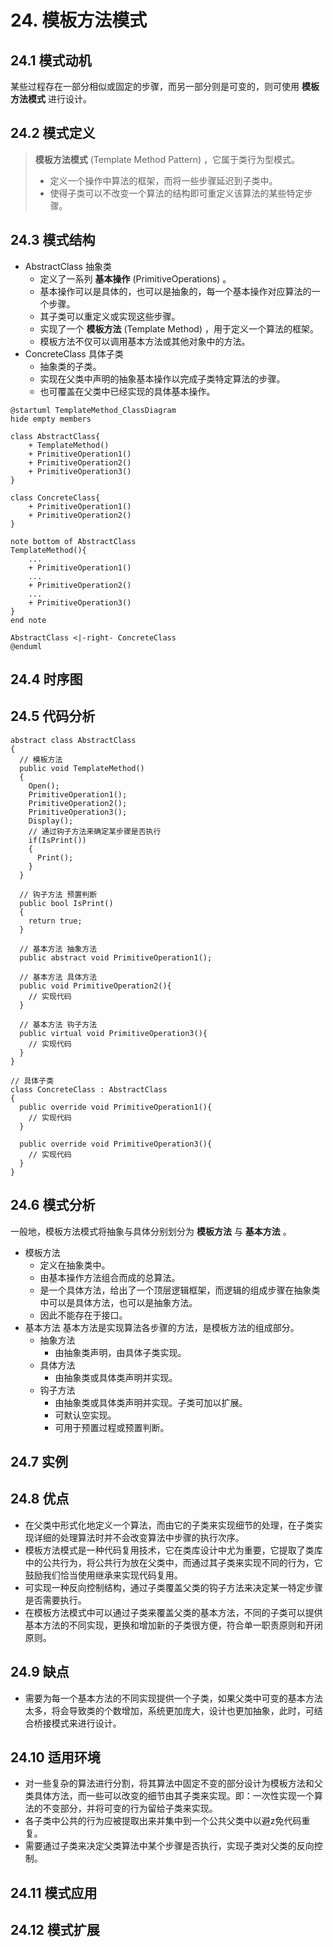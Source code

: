 # 24. 模板方法模式

## 24.1 模式动机

某些过程存在一部分相似或固定的步骤，而另一部分则是可变的，则可使用 **模板方法模式** 进行设计。

## 24.2 模式定义

> **模板方法模式** (Template Method Pattern) ，它属于类行为型模式。
>
> - 定义一个操作中算法的框架，而将一些步骤延迟到子类中。
> - 使得子类可以不改变一个算法的结构即可重定义该算法的某些特定步骤。

## 24.3 模式结构

- AbstractClass 抽象类
  - 定义了一系列 **基本操作** (PrimitiveOperations) 。
  - 基本操作可以是具体的，也可以是抽象的，每一个基本操作对应算法的一个步骤。
  - 其子类可以重定义或实现这些步骤。
  - 实现了一个 **模板方法** (Template Method) ，用于定义一个算法的框架。
  - 模板方法不仅可以调用基本方法或其他对象中的方法。
- ConcreteClass 具体子类
  - 抽象类的子类。
  - 实现在父类中声明的抽象基本操作以完成子类特定算法的步骤。
  - 也可覆盖在父类中已经实现的具体基本操作。

```PlantUML
@startuml TemplateMethod_ClassDiagram
hide empty members

class AbstractClass{
    + TemplateMethod()
    + PrimitiveOperation1()
    + PrimitiveOperation2()
    + PrimitiveOperation3()
}

class ConcreteClass{
    + PrimitiveOperation1()
    + PrimitiveOperation2()
}

note bottom of AbstractClass
TemplateMethod(){
    ...
    + PrimitiveOperation1()
    ...
    + PrimitiveOperation2()
    ...
    + PrimitiveOperation3()
}
end note

AbstractClass <|-right- ConcreteClass
@enduml
```

## 24.4 时序图

## 24.5 代码分析

```Csharp
abstract class AbstractClass 
{
  // 模板方法
  public void TemplateMethod() 
  {
    Open();
    PrimitiveOperation1();
    PrimitiveOperation2();
    PrimitiveOperation3();
    Display();
    // 通过钩子方法来确定某步骤是否执行
    if(IsPrint()) 
    {
      Print();
    }
  }
  
  // 钩子方法 预置判断
  public bool IsPrint()
  {
    return true;
  }
 
  // 基本方法 抽象方法
  public abstract void PrimitiveOperation1();    

  // 基本方法 具体方法
  public void PrimitiveOperation2(){
    // 实现代码
  }
 
  // 基本方法 钩子方法
  public virtual void PrimitiveOperation3(){
    // 实现代码
  }
}
```

```Csharp
// 具体子类
class ConcreteClass : AbstractClass 
{
  public override void PrimitiveOperation1(){
    // 实现代码
  }
 
  public override void PrimitiveOperation3(){
    // 实现代码
  }
}
```

## 24.6 模式分析

一般地，模板方法模式将抽象与具体分别划分为 **模板方法** 与 **基本方法** 。

- 模板方法
  - 定义在抽象类中。
  - 由基本操作方法组合而成的总算法。
  - 是一个具体方法，给出了一个顶层逻辑框架，而逻辑的组成步骤在抽象类中可以是具体方法，也可以是抽象方法。
  - 因此不能存在于接口。
- 基本方法
  基本方法是实现算法各步骤的方法，是模板方法的组成部分。
  - 抽象方法
    - 由抽象类声明，由具体子类实现。
  - 具体方法
    - 由抽象类或具体类声明并实现。
  - 钩子方法
    - 由抽象类或具体类声明并实现。子类可加以扩展。
    - 可默认空实现。
    - 可用于预置过程或预置判断。

## 24.7 实例

## 24.8 优点

- 在父类中形式化地定义一个算法，而由它的子类来实现细节的处理，在子类实现详细的处理算法时并不会改变算法中步骤的执行次序。
- 模板方法模式是一种代码复用技术，它在类库设计中尤为重要，它提取了类库中的公共行为，将公共行为放在父类中，而通过其子类来实现不同的行为，它鼓励我们恰当使用继承来实现代码复用。
- 可实现一种反向控制结构，通过子类覆盖父类的钩子方法来决定某一特定步骤是否需要执行。
- 在模板方法模式中可以通过子类来覆盖父类的基本方法，不同的子类可以提供基本方法的不同实现，更换和增加新的子类很方便，符合单一职责原则和开闭原则。

## 24.9 缺点

- 需要为每一个基本方法的不同实现提供一个子类，如果父类中可变的基本方法太多，将会导致类的个数增加，系统更加庞大，设计也更加抽象，此时，可结合桥接模式来进行设计。

## 24.10 适用环境

- 对一些复杂的算法进行分割，将其算法中固定不变的部分设计为模板方法和父类具体方法，而一些可以改变的细节由其子类来实现。即：一次性实现一个算法的不变部分，并将可变的行为留给子类来实现。
- 各子类中公共的行为应被提取出来并集中到一个公共父类中以避z免代码重复。
- 需要通过子类来决定父类算法中某个步骤是否执行，实现子类对父类的反向控制。

## 24.11 模式应用

## 24.12 模式扩展
